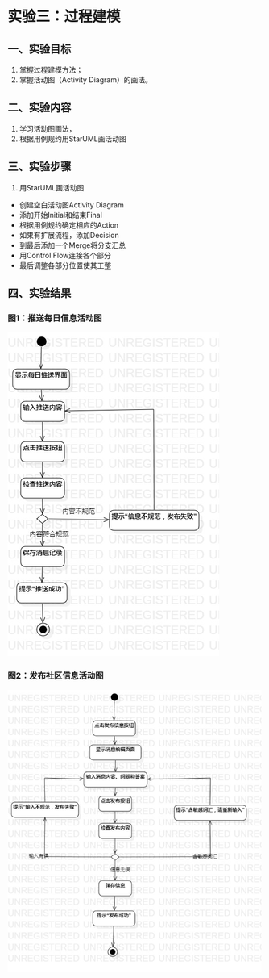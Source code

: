 # 实验三：过程建模
## 一、实验目标

1. 掌握过程建模方法；
2. 掌握活动图（Activity Diagram）的画法。

## 二、实验内容

1. 学习活动图画法，
2. 根据用例规约用StarUML画活动图

## 三、实验步骤

1. 用StarUML画活动图
  - 创建空白活动图Activity Diagram
  - 添加开始Initial和结束Final
  - 根据用例规约确定相应的Action
  - 如果有扩展流程，添加Decision
  - 到最后添加一个Merge将分支汇总
  - 用Control Flow连接各个部分
  - 最后调整各部分位置使其工整


## 四、实验结果
### 图1：推送每日信息活动图
![推送每日信息活动图](./推送每日信息活动图.jpg)


### 图2：发布社区信息活动图
![发布社区信息活动图](./发布社区信息活动图.jpg)
